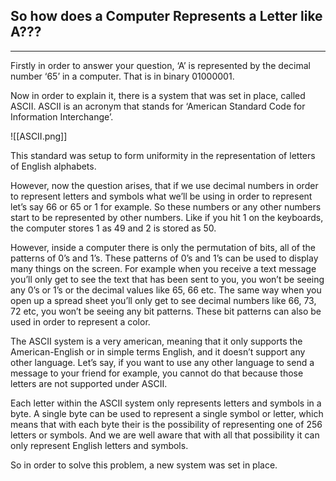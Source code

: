 ## So how does a Computer Represents a Letter like A???
----
Firstly in order to answer your question, ‘A’ is represented by the decimal number ‘65’ in a computer. That is in binary 01000001.

Now in order to explain it, there is a system that was set in place, called ASCII. ASCII is an acronym that stands for ‘American Standard Code for Information Interchange’.

![[ASCII.png]]

This standard was setup to form uniformity in the representation of letters of English alphabets.

However, now the question arises, that if we use decimal numbers in order to represent letters and symbols what we’ll be using in order to represent let’s say 66 or 65 or 1 for example. So these numbers or any other numbers start to be represented by other numbers. Like if you hit 1 on the keyboards, the computer stores 1 as 49 and 2 is stored as 50.

However, inside a computer there is only the permutation of bits, all of the patterns of 0’s and 1’s. These patterns of 0’s and 1’s can be used to display many things on the screen. For example when you receive a text message you’ll only get to see the text that has been sent to you, you won’t be seeing any 0’s or 1’s or the decimal values like 65, 66 etc. The same way when you open up a spread sheet you’ll only get to see decimal numbers like 66, 73, 72 etc, you won’t be seeing any bit patterns. These bit patterns can also be used in order to represent a color.

The ASCII system is a very american, meaning that it only supports the American-English or in simple terms English, and it doesn’t support any other language. Let’s say, if you want to use any other language to send a message to your friend for example, you cannot do that because those letters are not supported under ASCII.

Each letter within the ASCII system only represents letters and symbols in a byte. A single byte can be used to represent a single symbol or letter, which means that with each byte their is the possibility of representing one of 256 letters or symbols. And we are well aware that with all that possibility it can only represent English letters and symbols.

So in order to solve this problem, a new system was set in place.